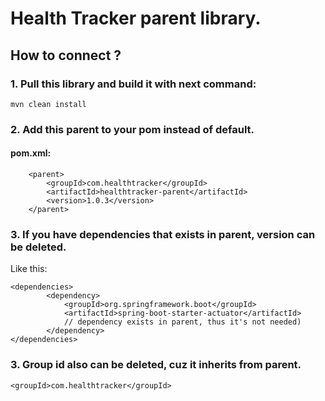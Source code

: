 # Health Tracker parent library.
## How to connect ?
### 1. Pull this library and build it with next command:

`mvn clean install`
### 2. Add this parent to your pom instead of default.
#### pom.xml:
```
    <parent>
        <groupId>com.healthtracker</groupId>
        <artifactId>healthtracker-parent</artifactId>
        <version>1.0.3</version>
    </parent>
```
### 3. If you have dependencies that exists in parent, version can be deleted.
Like this:
```
<dependencies>
        <dependency>
            <groupId>org.springframework.boot</groupId>
            <artifactId>spring-boot-starter-actuator</artifactId>
            // dependency exists in parent, thus it's not needed)
        </dependency>
</dependencies>
```
### 3. Group id also can be deleted, cuz it inherits from parent.
`<groupId>com.healthtracker</groupId>`
